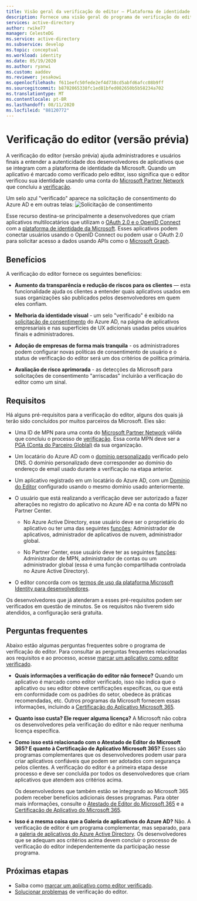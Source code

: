 ```yaml
---
title: Visão geral da verificação do editor – Plataforma de identidade da Microsoft | Azure
description: Fornece uma visão geral do programa de verificação do editor (versão prévia) para a plataforma de identidade da Microsoft. Lista os benefícios, os requisitos do programa e as perguntas frequentes. Quando um aplicativo é marcado como verificado pelo editor, isso significa que o editor verificou sua identidade usando uma conta do Microsoft Partner Network que concluiu o processo de verificação e associou essa conta do MPN ao registro de aplicativo.
services: active-directory
author: rwike77
manager: CelesteDG
ms.service: active-directory
ms.subservice: develop
ms.topic: conceptual
ms.workload: identity
ms.date: 05/19/2020
ms.author: ryanwi
ms.custom: aaddev
ms.reviewer: jesakowi
ms.openlocfilehash: f611eefc50fede2ef4d738cd5abfd6afcc08b9ff
ms.sourcegitcommit: b8702065338fc1ed81bfed082650b5b58234a702
ms.translationtype: MT
ms.contentlocale: pt-BR
ms.lasthandoff: 08/11/2020
ms.locfileid: "88120772"
---
```

# <a name="publisher-verification-preview"></a>Verificação do editor (versão prévia)

A verificação do editor (versão prévia) ajuda administradores e usuários finais a entender a autenticidade dos desenvolvedores de aplicativos que se integram com a plataforma de identidade da Microsoft. Quando um aplicativo é marcado como verificado pelo editor, isso significa que o editor verificou sua identidade usando uma conta do [Microsoft Partner Network](https://partner.microsoft.com/membership) que concluiu a [verificação](/partner-center/verification-responses). 

Um selo azul "verificado" aparece na solicitação de consentimento do Azure AD e em outras telas: ![Solicitação de consentimento](./media/publisher-verification-overview/consent-prompt.png)

Esse recurso destina-se principalmente a desenvolvedores que criam aplicativos multilocatários que utilizam o [OAuth 2.0 e o OpenID Connect](active-directory-v2-protocols.md) com a [plataforma de identidade da Microsoft](v2-overview.md). Esses aplicativos podem conectar usuários usando o OpenID Connect ou podem usar o OAuth 2.0 para solicitar acesso a dados usando APIs como o [Microsoft Graph](https://developer.microsoft.com/graph/).

## <a name="benefits"></a>Benefícios
A verificação do editor fornece os seguintes benefícios:
- **Aumento da transparência e redução de riscos para os clientes** — esta funcionalidade ajuda os clientes a entender quais aplicativos usados em suas organizações são publicados pelos desenvolvedores em quem eles confiam. 

- **Melhoria da identidade visual** - um selo "verificado" é exibido na [solicitação de consentimento](application-consent-experience.md) do Azure AD, na página de aplicativos empresariais e nas superfícies de UX adicionais usadas pelos usuários finais e administradores. 

- **Adoção de empresas de forma mais tranquila** - os administradores podem configurar novas políticas de consentimento de usuário e o status de verificação do editor será um dos critérios de política primária. 

- **Avaliação de risco aprimorada** - as detecções da Microsoft para solicitações de consentimento "arriscadas" incluirão a verificação do editor como um sinal. 

## <a name="requirements"></a>Requisitos
Há alguns pré-requisitos para a verificação do editor, alguns dos quais já terão sido concluídos por muitos parceiros da Microsoft. Eles são: 

-  Uma ID de MPN para uma conta do [Microsoft Partner Network](https://partner.microsoft.com/membership) válida que concluiu o processo de [verificação](/partner-center/verification-responses). Essa conta MPN deve ser a [PGA (Conta do Parceiro Globlal)](/partner-center/account-structure#the-top-level-is-the-partner-global-account-pga) da sua organização. 

-  Um locatário do Azure AD com o [domínio personalizado](../fundamentals/add-custom-domain.md) verificado pelo DNS. O domínio personalizado deve corresponder ao domínio do endereço de email usado durante a verificação na etapa anterior. 

-  Um aplicativo registrado em um locatário do Azure AD, com um [Domínio do Editor](howto-configure-publisher-domain.md) configurado usando o mesmo domínio usado anteriormente. 

-  O usuário que está realizando a verificação deve ser autorizado a fazer alterações no registro do aplicativo no Azure AD e na conta do MPN no Partner Center. 

    -  No Azure Active Directory, esse usuário deve ser o proprietário do aplicativo ou ter uma das seguintes [funções](../users-groups-roles/directory-assign-admin-roles.md): Administrador de aplicativos, administrador de aplicativos de nuvem, administrador global. 

    -  No Partner Center, esse usuário deve ter as seguintes [funções](/partner-center/permissions-overview): Administrador de MPN, administrador de contas ou um administrador global (essa é uma função compartilhada controlada no Azure Active Directory).
    
-  O editor concorda com os [termos de uso da plataforma Microsoft Identity para desenvolvedores](/legal/microsoft-identity-platform/terms-of-use).

Os desenvolvedores que já atenderam a esses pré-requisitos podem ser verificados em questão de minutos. Se os requisitos não tiverem sido atendidos, a configuração será gratuita. 

## <a name="frequently-asked-questions"></a>Perguntas frequentes 
Abaixo estão algumas perguntas frequentes sobre o programa de verificação do editor. Para consultar as perguntas frequentes relacionadas aos requisitos e ao processo, acesse [marcar um aplicativo como editor verificado](mark-app-as-publisher-verified.md).

- **Quais informações a verificação do editor __não__ fornece?**  Quando um aplicativo é marcado como editor verificado, isso não indica que o aplicativo ou seu editor obteve certificações específicas, ou que está em conformidade com os padrões do setor, obedece às práticas recomendadas, etc. Outros programas da Microsoft fornecem essas informações, incluindo a [Certificação do Aplicativo Microsoft 365](/microsoft-365-app-certification/overview).

- **Quanto isso custa? Ele requer alguma licença?** A Microsoft não cobra os desenvolvedores pela verificação do editor e não requer nenhuma licença específica. 

- **Como isso está relacionado com o Atestado de Editor do Microsoft 365? E quanto à Certificação de Aplicativo Microsoft 365?** Esses são programas complementares que os desenvolvedores podem usar para criar aplicativos confiáveis que podem ser adotados com segurança pelos clientes. A verificação do editor é a primeira etapa desse processo e deve ser concluída por todos os desenvolvedores que criam aplicativos que atendem aos critérios acima. 

  Os desenvolvedores que também estão se integrando ao Microsoft 365 podem receber benefícios adicionais desses programas. Para obter mais informações, consulte o [Atestado de Editor do Microsoft 365](/microsoft-365-app-certification/docs/attestation) e a [Certificação de Aplicativo do Microsoft 365](/microsoft-365-app-certification/docs/certification). 

- **Isso é a mesma coisa que a Galeria de aplicativos do Azure AD?** Não. A verificação de editor é um programa complementar, mas separado, para a [galeria de aplicativos do Azure Active Directory](../azuread-dev/howto-app-gallery-listing.md). Os desenvolvedores que se adequam aos critérios acima devem concluir o processo de verificação do editor independentemente da participação nesse programa. 

## <a name="next-steps"></a>Próximas etapas
* Saiba como [marcar um aplicativo como editor verificado](mark-app-as-publisher-verified.md).
* [Solucionar problemas](troubleshoot-publisher-verification.md) de verificação do editor.